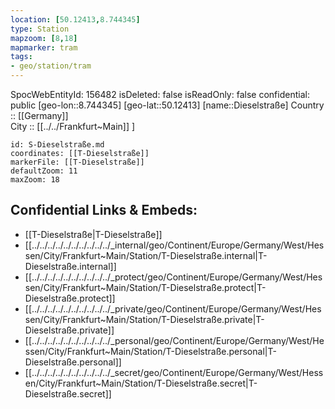 ```yaml
---
location: [50.12413,8.744345] 
type: Station 
mapzoom: [8,18] 
mapmarker: tram 
tags:
- geo/station/tram
---
```

SpocWebEntityId: 156482
isDeleted: false
isReadOnly: false
confidential: public
[geo-lon::8.744345] 
[geo-lat::50.12413] 
[name::Dieselstraße] 
Country :: [[Germany]]  
City :: [[../../Frankfurt~Main]] ] 


```leaflet
id: S-Dieselstraße.md
coordinates: [[T-Dieselstraße]] 
markerFile: [[T-Dieselstraße]] 
defaultZoom: 11 
maxZoom: 18
```


## Confidential Links & Embeds: 
- [[T-Dieselstraße|T-Dieselstraße]] 
- [[../../../../../../../../../../_internal/geo/Continent/Europe/Germany/West/Hessen/City/Frankfurt~Main/Station/T-Dieselstraße.internal|T-Dieselstraße.internal]] 
- [[../../../../../../../../../../_protect/geo/Continent/Europe/Germany/West/Hessen/City/Frankfurt~Main/Station/T-Dieselstraße.protect|T-Dieselstraße.protect]] 
- [[../../../../../../../../../../_private/geo/Continent/Europe/Germany/West/Hessen/City/Frankfurt~Main/Station/T-Dieselstraße.private|T-Dieselstraße.private]] 
- [[../../../../../../../../../../_personal/geo/Continent/Europe/Germany/West/Hessen/City/Frankfurt~Main/Station/T-Dieselstraße.personal|T-Dieselstraße.personal]] 
- [[../../../../../../../../../../_secret/geo/Continent/Europe/Germany/West/Hessen/City/Frankfurt~Main/Station/T-Dieselstraße.secret|T-Dieselstraße.secret]] 
